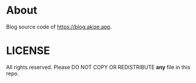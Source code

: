 # About

Blog source code of https://blog.akise.app.

# LICENSE

All rights reserved. Please DO NOT COPY OR REDISTRIBUTE **any** file in this repo.
